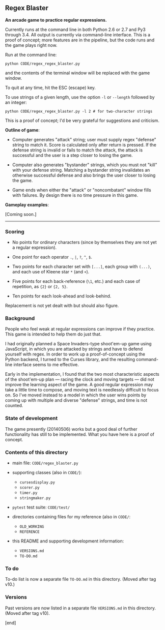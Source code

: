 ## Regex Blaster

**An arcade game to practice regular expressions.**

Currently runs at the command line in both Python 2.6 or 2.7 and Py3 through 3.4. All output is currently via command-line interface. This is a proof of concept; more features are in the pipeline, but the code runs and the game plays right now.

Run at the command line:

    python CODE/regex_regex_blaster.py

and the contents of the terminal window will be replaced with the game window.

To quit at any time, hit the ESC (escape) key.

To use strings of a given length, use the option `-l` or `--length` followed by an integer:

    python CODE/regex_regex_blaster.py -l 2 # for two-character strings

This is a proof of concept; I'd be very grateful for suggestions and criticism.

**Outline of game**:

 * Computer generates "attack" string; user must supply regex "defense" string to match it. Score is calculated only after return is pressed. If the defense string is invalid or fails to match the attack, the attack is successful and the user is a step closer to losing the game.

 * Computer also generates "bystander" strings, which you must not "kill" with your defense string. Matching a bystander string invalidates an otherwise successful defense and also brings the user closer to losing the game.

 * Game ends when either the "attack" or "noncombatant" window fills with failures. By design there is no time pressure in this game.

**Gameplay examples**:

 [Coming soon.]

---

### Scoring

 * No points for ordinary characters (since by themselves they are not yet a regular expression).

 * One point for each operator `.`, `|`, `?`, `^`, `$`.

 * Two points for each character set with `[...]`, each group with `(...)`, and each use of Kleene star `*` (and `+`).

 * Five points for each back-reference (`\1`, etc.) and each case of repetition, as `{2}` or `{2, 5}`.

 * Ten points for each look-ahead and look-behind.

Replacement is not yet dealt with but should also figure.

### Background

People who feel weak at regular expressions can improve if they practice. This game is intended to help them do just that.

I had originally planned a Space Invaders-type shoot'em-up game using JavaScript, in which you are attacked by strings and have to defend yourself with regex. In order to work up a proof-of-concept using the Python backend, I turned to the Curses library, and the resulting command-line interface seems to me effective.

Early in the implementation, I found that the two most characteristic aspects of the shoot'em-up plan — racing the clock and moving targets — did not improve the learning aspect of the game. A good regular expression may take a little time to compose, and moving text is needlessly difficult to focus on. So I've moved instead to a model in which the user wins points by coming up with multiple and diverse "defense" strings, and time is not counted.

### State of development

The game presently (20140506) works but a good deal of further functionality has still to be implemented. What you have here is a proof of concept.

### Contents of this directory

 * main file: `CODE/regex_blaster.py`
 * supporting classes (also in `CODE/`):

   * `cursesdisplay.py`
   * `scorer.py`
   * `timer.py`
   * `stringmaker.py`

 * `pytest` test suite: `CODE/test/`
 * directories containing files for my reference (also in `CODE/`:

   * `OLD_WORKING`
   * `REFERENCE`

 * this README and supporting development information:

   * `VERSIONS.md`
   * `TO-DO.md`

### To do

To-do list is now a separate file `TO-DO.md` in this directory. (Moved after tag v10.)

### Versions

Past versions are now listed in a separate file `VERSIONS.md` in this directory. (Moved after tag v10).

[end]
